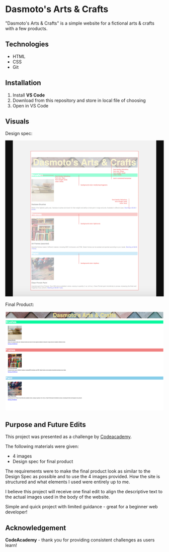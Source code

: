 # Dasmoto's Arts & Crafts

<p>"Dasmoto's Arts & Crafts" is a simple website for a fictional arts & crafts with a few products.</p>

## Technologies

<ul>
    <li>HTML</li>
    <li>CSS</li>
    <li>Git</li>
</ul>

## Installation

<ol>
    <li>Install <strong>VS Code</strong></li>
    <li>Download from this repository and store in local file of choosing</li>
    <li>Open in VS Code</li>
</ol>

## Visuals

Design spec: 

![Design Spec](./images/ss-a&c.png)

Final Product: 

![Product Screenshot](./images/ss-product.png)

## Purpose and Future Edits

<p>This project was presented as a challenge by <a href="codeacademy.com">Codeacademy</a>.</p>

<p>The following materials were given:</p>

<ul>
    <li>4 images</li>
    <li>Design spec for final product</li>
</ul>

<p>The requirements were to make the final product look as similar to the Design Spec as possible and to use the 4 images provided. How the site is structured and what elements I used were entirely up to me.</p>

<p>I believe this project will receive one final edit to align the descriptive text to the actual images used in the body of the website.</p>

<p>Simple and quick project with limited guidance - great for a beginner web developer!</p>

## Acknowledgement

<p><strong>CodeAcademy</strong> - thank you for providing consistent challenges as users learn!</p>